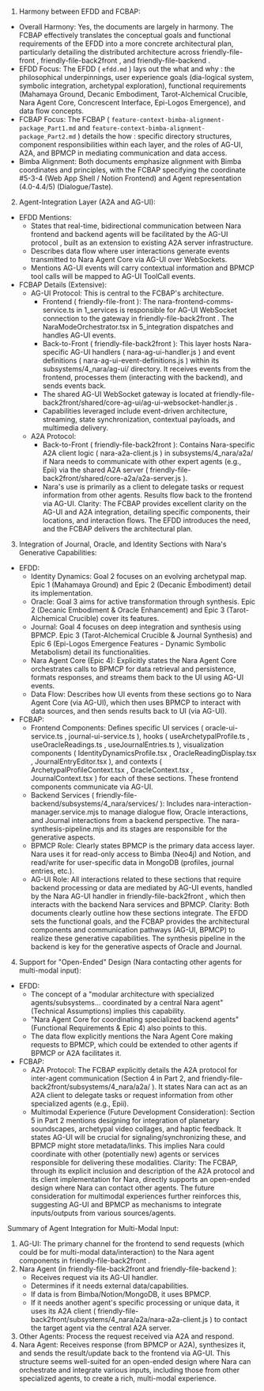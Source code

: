 1. Harmony between EFDD and FCBAP:

- Overall Harmony: Yes, the documents are largely in harmony. The FCBAP effectively translates the conceptual goals and functional requirements of the EFDD into a more concrete architectural plan, particularly detailing the distributed architecture across friendly-file-front , friendly-file-back2front , and friendly-file-backend .
- EFDD Focus: The EFDD ( `efdd.md` ) lays out the what and why : the philosophical underpinnings, user experience goals (dia-logical system, symbolic integration, archetypal exploration), functional requirements (Mahamaya Ground, Decanic Embodiment, Tarot-Alchemical Crucible, Nara Agent Core, Concrescent Interface, Epi-Logos Emergence), and data flow concepts.
- FCBAP Focus: The FCBAP ( `feature-context-bimba-alignment-package_Part1.md` and `feature-context-bimba-alignment-package_Part2.md` ) details the how : specific directory structures, component responsibilities within each layer, and the roles of AG-UI, A2A, and BPMCP in mediating communication and data access.
- Bimba Alignment: Both documents emphasize alignment with Bimba coordinates and principles, with the FCBAP specifying the coordinate #5-3-4 (Web App Shell / Notion Frontend) and Agent representation (4.0-4.4/5) (Dialogue/Taste).
2. Agent-Integration Layer (A2A and AG-UI):

- EFDD Mentions:
  - States that real-time, bidirectional communication between Nara frontend and backend agents will be facilitated by the AG-UI protocol , built as an extension to existing A2A server infrastructure.
  - Describes data flow where user interactions generate events transmitted to Nara Agent Core via AG-UI over WebSockets.
  - Mentions AG-UI events will carry contextual information and BPMCP tool calls will be mapped to AG-UI ToolCall events.
- FCBAP Details (Extensive):
  - AG-UI Protocol: This is central to the FCBAP's architecture.
    - Frontend ( friendly-file-front ): The nara-frontend-comms-service.ts in 1_services is responsible for AG-UI WebSocket connection to the gateway in friendly-file-back2front . The NaraModeOrchestrator.tsx in 5_integration dispatches and handles AG-UI events.
    - Back-to-Front ( friendly-file-back2front ): This layer hosts Nara-specific AG-UI handlers ( nara-ag-ui-handler.js ) and event definitions ( nara-ag-ui-event-definitions.js ) within its subsystems/4_nara/ag-ui/ directory. It receives events from the frontend, processes them (interacting with the backend), and sends events back.
    - The shared AG-UI WebSocket gateway is located at friendly-file-back2front/shared/core-ag-ui/ag-ui-websocket-handler.js .
    - Capabilities leveraged include event-driven architecture, streaming, state synchronization, contextual payloads, and multimedia delivery.
  - A2A Protocol:
    - Back-to-Front ( friendly-file-back2front ): Contains Nara-specific A2A client logic ( nara-a2a-client.js ) in subsystems/4_nara/a2a/ if Nara needs to communicate with other expert agents (e.g., Epii) via the shared A2A server ( friendly-file-back2front/shared/core-a2a/a2a-server.js ).
    - Nara's use is primarily as a client to delegate tasks or request information from other agents. Results flow back to the frontend via AG-UI.
Clarity: The FCBAP provides excellent clarity on the AG-UI and A2A integration, detailing specific components, their locations, and interaction flows. The EFDD introduces the need, and the FCBAP delivers the architectural plan.

3. Integration of Journal, Oracle, and Identity Sections with Nara's Generative Capabilities:

- EFDD:
  - Identity Dynamics: Goal 2 focuses on an evolving archetypal map. Epic 1 (Mahamaya Ground) and Epic 2 (Decanic Embodiment) detail its implementation.
  - Oracle: Goal 3 aims for active transformation through synthesis. Epic 2 (Decanic Embodiment & Oracle Enhancement) and Epic 3 (Tarot-Alchemical Crucible) cover its features.
  - Journal: Goal 4 focuses on deep integration and synthesis using BPMCP. Epic 3 (Tarot-Alchemical Crucible & Journal Synthesis) and Epic 6 (Epi-Logos Emergence Features - Dynamic Symbolic Metabolism) detail its functionalities.
  - Nara Agent Core (Epic 4): Explicitly states the Nara Agent Core orchestrates calls to BPMCP for data retrieval and persistence, formats responses, and streams them back to the UI using AG-UI events.
  - Data Flow: Describes how UI events from these sections go to Nara Agent Core (via AG-UI), which then uses BPMCP to interact with data sources, and then sends results back to UI (via AG-UI).
- FCBAP:
  - Frontend Components: Defines specific UI services ( oracle-ui-service.ts , journal-ui-service.ts ), hooks ( useArchetypalProfile.ts , useOracleReadings.ts , useJournalEntries.ts ), visualization components ( IdentityDynamicsProfile.tsx , OracleReadingDisplay.tsx , JournalEntryEditor.tsx ), and contexts ( ArchetypalProfileContext.tsx , OracleContext.tsx , JournalContext.tsx ) for each of these sections. These frontend components communicate via AG-UI.
  - Backend Services ( friendly-file-backend/subsystems/4_nara/services/ ): Includes nara-interaction-manager.service.mjs to manage dialogue flow, Oracle interactions, and Journal interactions from a backend perspective. The nara-synthesis-pipeline.mjs and its stages are responsible for the generative aspects.
  - BPMCP Role: Clearly states BPMCP is the primary data access layer. Nara uses it for read-only access to Bimba (Neo4j) and Notion, and read/write for user-specific data in MongoDB (profiles, journal entries, etc.).
  - AG-UI Role: All interactions related to these sections that require backend processing or data are mediated by AG-UI events, handled by the Nara AG-UI handler in friendly-file-back2front , which then interacts with the backend Nara services and BPMCP.
Clarity: Both documents clearly outline how these sections integrate. The EFDD sets the functional goals, and the FCBAP provides the architectural components and communication pathways (AG-UI, BPMCP) to realize these generative capabilities. The synthesis pipeline in the backend is key for the generative aspects of Oracle and Journal.

4. Support for "Open-Ended" Design (Nara contacting other agents for multi-modal input):

- EFDD:
  - The concept of a "modular architecture with specialized agents/subsystems... coordinated by a central Nara agent" (Technical Assumptions) implies this capability.
  - "Nara Agent Core for coordinating specialized backend agents" (Functional Requirements & Epic 4) also points to this.
  - The data flow explicitly mentions the Nara Agent Core making requests to BPMCP, which could be extended to other agents if BPMCP or A2A facilitates it.
- FCBAP:
  - A2A Protocol: The FCBAP explicitly details the A2A protocol for inter-agent communication (Section 4 in Part 2, and friendly-file-back2front/subsystems/4_nara/a2a/ ). It states Nara can act as an A2A client to delegate tasks or request information from other specialized agents (e.g., Epii).
  - Multimodal Experience (Future Development Consideration): Section 5 in Part 2 mentions designing for integration of planetary soundscapes, archetypal video collages, and haptic feedback. It states AG-UI will be crucial for signaling/synchronizing these, and BPMCP might store metadata/links. This implies Nara could coordinate with other (potentially new) agents or services responsible for delivering these modalities.
Clarity: The FCBAP, through its explicit inclusion and description of the A2A protocol and its client implementation for Nara, directly supports an open-ended design where Nara can contact other agents. The future consideration for multimodal experiences further reinforces this, suggesting AG-UI and BPMCP as mechanisms to integrate inputs/outputs from various sources/agents.

Summary of Agent Integration for Multi-Modal Input:

1. AG-UI: The primary channel for the frontend to send requests (which could be for multi-modal data/interaction) to the Nara agent components in friendly-file-back2front .
2. Nara Agent (in friendly-file-back2front and friendly-file-backend ):
   - Receives request via its AG-UI handler.
   - Determines if it needs external data/capabilities.
   - If data is from Bimba/Notion/MongoDB, it uses BPMCP.
   - If it needs another agent's specific processing or unique data, it uses its A2A client ( friendly-file-back2front/subsystems/4_nara/a2a/nara-a2a-client.js ) to contact the target agent via the central A2A server.
3. Other Agents: Process the request received via A2A and respond.
4. Nara Agent: Receives response (from BPMCP or A2A), synthesizes it, and sends the result/update back to the frontend via AG-UI.
This structure seems well-suited for an open-ended design where Nara can orchestrate and integrate various inputs, including those from other specialized agents, to create a rich, multi-modal experience.